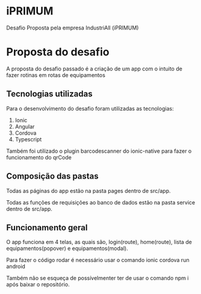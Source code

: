 # iPRIMUM
Desafio Proposta pela empresa IndustriAll (iPRIMUM)

<h1>Proposta do desafio</h1>
<p>A proposta do desafio passado é a criação de um app com o intuito de fazer rotinas em rotas de equipamentos</p>

<h2>Tecnologias utilizadas</h2>
<p>Para o desenvolvimento do desafio foram utilizadas as tecnologias: </p>
<ol>
  <li>Ionic</li>
  <li>Angular</li>
  <li>Cordova</li>
  <li>Typescript</li>
</ol>

<p>Também foi utilizado o plugin barcodescanner do ionic-native para fazer o funcionamento do qrCode</p>

<h2>Composição das pastas</h2>
<p>Todas as páginas do app estão na pasta pages dentro de src/app.</p>
<p>Todas as funções de requisições ao banco de dados estão na pasta service dentro de src/app.</p>

<h2>Funcionamento geral</h2>
<p>O app funciona em 4 telas, as quais são, login(route), home(route), lista de equipamentos(popover) e equipamentos(modal).</p>

<p>Para fazer o código rodar é necessário usar o comando ionic cordova run android</p>
<p>Também não se esqueça de possívelmenter ter de usar o comando npm i após baixar o repositório.</p>
